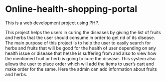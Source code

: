 # Online-health-shopping-portal
This is a web development project using PHP.

This project helps the users in curing the diseases by giving the list of fruits and herbs that the user should consume in order to get rid of its disease. The main purpose of this project is to help the user to easily search for herbs and fruits that will be good for the health of user depending on any health issue or disease that he\she is suffering from and also to view how the mentioned fruit or herb is going to cure the disease. This system also allows the user to place order which will add the items to user’s cart and make order for the same. Here the admin can add information about fruits and herbs. 
